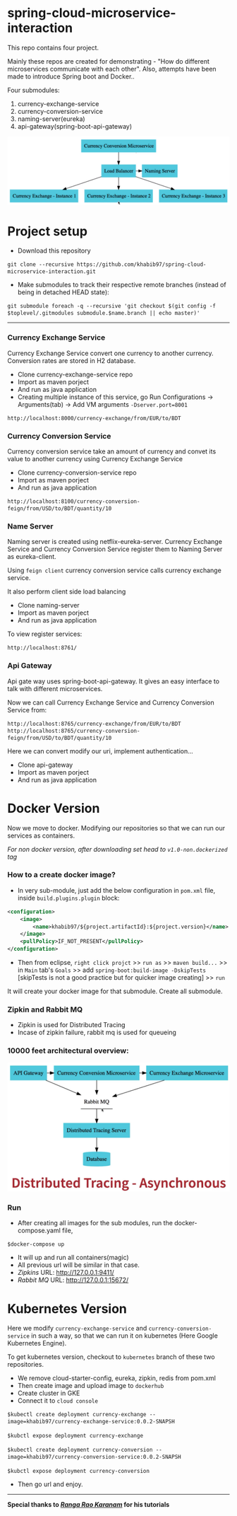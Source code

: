 # spring-cloud-microservice-interaction

This repo contains four project. 

Mainly these repos are created for demonstrating - "How do different microservices communicate with each other". Also, attempts have been made to introduce Spring boot and Docker..  

Four submodules:
1. currency-exchange-service 
2. currency-conversion-service
3. naming-server(eureka)
4. api-gateway(spring-boot-api-gateway)

![Desing Overview](https://raw.githubusercontent.com/khabib97/spring-cloud-microservice-interaction/master/overview.png)

# Project setup

- Download this repository 
```
git clone --recursive https://github.com/khabib97/spring-cloud-microservice-interaction.git
```
- Make submodules to track their respective remote branches (instead of being in detached HEAD state):
```
git submodule foreach -q --recursive 'git checkout $(git config -f $toplevel/.gitmodules submodule.$name.branch || echo master)'
```

---

### Currency Exchange Service
Currency Exchange Service convert one currency to another currency. Conversion rates are stored in H2 database.
- Clone currency-exchange-service repo
- Import as maven porject
- And run as java application
- Creating multiple instance of this service, go Run Configurations -> Arguments(tab) -> Add VM arguments `-Dserver.port=8001`

```
http://localhost:8000/currency-exchange/from/EUR/to/BDT
```

### Currency Conversion Service
Currency conversion service take an amount of currency and convet its value to another currency using Currency Exchange Service 
- Clone currency-conversion-service repo
- Import as maven porject
- And run as java application
```
http://localhost:8100/currency-conversion-feign/from/USD/to/BDT/quantity/10
```

###  Name Server
Naming server is created using netflix-eureka-server. Currency Exchange Service and Currency Conversion Service register them to Naming Server as eureka-client. 

Using `feign client` currency conversion service calls currency exchange service. 

It also perform client side load balancing

- Clone naming-server
- Import as maven porject
- And run as java application

To view register services:
```
http://localhost:8761/
```

### Api Gateway
Api gate way uses spring-boot-api-gateway. It gives an easy interface to talk with different microservices. 

Now  we can call Currency Exchange Service and Currency Conversion Service from:
```
http://localhost:8765/currency-exchange/from/EUR/to/BDT
http://localhost:8765/currency-conversion-feign/from/USD/to/BDT/quantity/10
```
Here we can convert modify our uri, implement authentication...

- Clone api-gateway
- Import as maven porject
- And run as java application

# Docker Version

Now we move to docker. Modifying our repositories so that we can run our services as containers.

*For non docker version, after downloading set head to `v1.0-non.dockerized` tag*

### How to a create docker image?

- In very sub-module, just add the below configuration in `pom.xml` file, inside `build.plugins.plugin` block:
```xml
<configuration>
	<image>
		<name>khabib97/${project.artifactId}:${project.version}</name>
	</image>
	<pullPolicy>IF_NOT_PRESENT</pullPolicy>
</configuration>
```
- Then from eclipse, `right click projct` >>  `run as` >>  `maven build...` >> in `Main` tab's `Goals` >> add `spring-boot:build-image -DskipTests` [skipTests is not a good practice but for quicker image creating] >> `run`

It will create your docker image for that submodule. Create all submodule.

### Zipkin and Rabbit MQ
- Zipkin is used for Distributed Tracing
- Incase of zipkin failure, rabbit mq is used for queueing

### 10000 feet architectural overview: 

![Final Design Overview](https://raw.githubusercontent.com/khabib97/spring-cloud-microservice-interaction/master/overview-zipkin-rabbitmq.png)

### Run 

- After creating all images for the sub modules, run the docker-compose.yaml file,
```
$docker-compose up
```
- It will up and run all containers(magic)
- All previous url will be similar in that case.
- *Zipkins* URL: http://127.0.0.1:9411/
- *Rabbit MQ* URL: http://127.0.0.1:15672/

# Kubernetes Version

Here we modify `currency-exchange-service` and `currency-conversion-service` in such a way, so that we can run it on kubernetes (Here Google Kubernetes Engine).


To get kubernetes version, checkout to `kubernetes` branch of these two repositories. 

- We remove cloud-starter-config, eureka, zipkin, redis from pom.xml
- Then create image and upload image to `dockerhub`
- Create cluster in GKE
- Connect it to `cloud console`
```
$kubectl create deployment currency-exchange --image=khabib97/currency-exchange-service:0.0.2-SNAPSH

$kubctl expose deployment currency-exchange

$kubectl create deployment currency-conversion --image=khabib97/currency-conversion-service:0.0.2-SNAPSH

$kubctl expose deployment currency-conversion
```

- Then go url and enjoy.

---
**Special thanks to *[Ranga Rao Karanam](https://www.linkedin.com/in/rangakaranam/)* for his tutorials**  




















